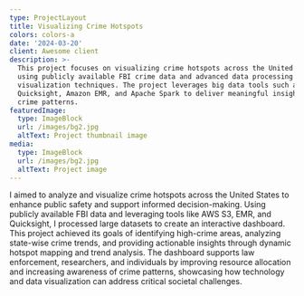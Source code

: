 ```yaml
---
type: ProjectLayout
title: Visualizing Crime Hotspots
colors: colors-a
date: '2024-03-20'
client: Awesome client
description: >-
  This project focuses on visualizing crime hotspots across the United States
  using publicly available FBI crime data and advanced data processing and
  visualization techniques. The project leverages big data tools such as AWS
  Quicksight, Amazon EMR, and Apache Spark to deliver meaningful insights into
  crime patterns.
featuredImage:
  type: ImageBlock
  url: /images/bg2.jpg
  altText: Project thumbnail image
media:
  type: ImageBlock
  url: /images/bg2.jpg
  altText: Project image
---
```

I aimed to analyze and visualize crime hotspots across the United States to enhance public safety and support informed decision-making. Using publicly available FBI data and leveraging tools like AWS S3, EMR, and Quicksight, I processed large datasets to create an interactive dashboard. This project achieved its goals of identifying high-crime areas, analyzing state-wise crime trends, and providing actionable insights through dynamic hotspot mapping and trend analysis. The dashboard supports law enforcement, researchers, and individuals by improving resource allocation and increasing awareness of crime patterns, showcasing how technology and data visualization can address critical societal challenges.

